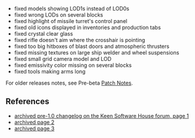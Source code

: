 *   fixed models showing LOD1s instead of LOD0s
*   fixed wrong LODs on several blocks
*   fixed highlight of missile turret's control panel
*   fixed old icons displayed in inventories and production tabs
*   fixed crystal clear glass
*   fixed rifle doesn't aim where the crosshair is pointing
*   fixed too big hitboxes of blast doors and atmospheric thrusters
*   fixed missing textures on large ship welder and wheel suspensions
*   fixed small grid camera model and LOD
*   fixed emissivity color missing on several blocks
*   fixed tools making arms long

For older releases notes, see Pre-beta [Patch Notes](https://spaceengineers.wiki.gg/wiki/Patch_Notes "Patch Notes").

## References

*   [archived pre-1.0 changelog on the Keen Software House forum, page 1](https://forum.keenswh.com/forums/change-log.326211/)
*   [archived page 2](https://forum.keenswh.com/forums/change-log.326211/page-2.html)
*   [archived page 3](https://forum.keenswh.com/forums/change-log.326211/page-3.html)